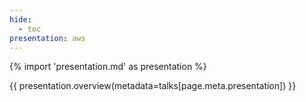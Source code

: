```yaml
---
hide:
  - toc
presentation: aws
---
```


{% import 'presentation.md' as presentation %}

{{ presentation.overview(metadata=talks[page.meta.presentation]) }}

